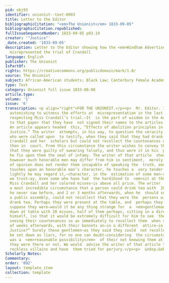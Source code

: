 ```yaml
---
pid: obj93
identifier: unionist--text-0093
title: Letter to the Editor
bibliographicCitation: "<em>The Unionist</em> 1833-09-05"
bibliographicCitation.republished: 
fullIssueSequenceNumber: 1833-09-05 p03.19
creator: '"Justice"'
_date.created: '1833-09-05'
description: Letter to the Editor showing how the <em>Windham Advertiser</em> had
  misrepresented the trial of Crandall
language: English
publisher: The Unionist
IsPartOf: 
rights: https://creativecommons.org/publicdomain/mark/1.0/
source: The Unionist
subject: African-American students; Black Law; Canterbury Female Academy
type: Text
category: Unionist full issue 1833-08-08
article.type: 
volume: '1'
issue: '6'
transcription: <p align="right">FOR THE UNIONIST.</p><p>  Mr. Editor. It is truly
  astonishing to witness the efforts at  misrepresentation in the last Advertiser
  respecting Miss Crandall’s trial.—It  is the part of wisdom in the many correspondents
  to that paper that they have  not signed their names to the articles communicated.
  An article appears headed  this, “Effects of abolition principles in a Court of
  Justice.” The writer  attempts, in his way, to question the veracity of persons
  who were called upon  to testify, when they said that they had drank tea with Miss
  Crandall and her  scholars but could not recollect the countenances of any who were
  then in  court. From this circumstance the writer wishes to convey the idea to his  readers
  that they were guilty of swearing falsely, and thus were it in his  power, would
  he fix upon them the seal of infamy. The writer of that article  should know, that
  however much honorable men may differ from him in sentiment,  merely a difference
  of opinion does not render them incapable of speaking the  truth, and whenever he
  touches upon an honorable man’s character, he touches a  very tender spot. However
  lightly he may regard it,—character, in the  estimation of some men—some abolitionists
  we trust—ay, even some who have had  the hardihood to  <em>sit at the same table</em>  with
  Miss Crandall and her colored misses—is above all price. The writer  thinks it is
  a most incredible circumstance that a person could drink tea with  20 misses whom
  he never saw before, and 2 or 3 months afterwards, when he  should see misses in
  a public assembly, could not recollect that they were the  persons with whom he
  drank tea. Perhaps they were present at the table, and  perhaps they were not. But
  suppose they were—would it be any thing strange for  a  <em>gentleman</em>  to sit
  down at table with 20 misses, half of them perhaps, sitting in a direct  line with
  himself, (so that it would be extremely difficult for him to see  them) and not
  seeing their countenances so as immediately to recollect them  when seen a number
  of weeks afterwards, with their bonnets on—in a different  attire—in a “court of
  Justice?” Surely these gentlemen—as they said they could  not recollect them—must
  be set down as liars, for no one can doubt—considering  the circumstances—that there
  was a  <em>reasonable possibility</em>  of their not knowing them at a glance—whether
  they were there or not. We would  advise the writer of that article to look up much
  reckless villains and have  them tried for perjury.</p><p>  &nbsp;&nbsp;&nbsp;&nbsp;&nbsp;&nbsp;&nbsp;&nbsp;&nbsp;&nbsp;&nbsp;&nbsp;&nbsp;&nbsp;&nbsp;&nbsp;&nbsp;&nbsp;&nbsp;&nbsp;&nbsp;&nbsp;&nbsp;&nbsp;&nbsp;&nbsp;&nbsp;&nbsp;&nbsp;&nbsp;&nbsp;&nbsp;&nbsp;&nbsp;&nbsp;&nbsp;&nbsp;&nbsp;&nbsp;&nbsp;&nbsp;&nbsp;&nbsp;&nbsp;&nbsp;&nbsp;&nbsp;&nbsp;&nbsp;&nbsp;&nbsp;&nbsp;&nbsp;&nbsp;&nbsp;&nbsp;&nbsp;&nbsp;&nbsp;&nbsp;&nbsp;&nbsp;&nbsp;&nbsp;&nbsp;&nbsp;&nbsp;&nbsp;&nbsp;&nbsp;&nbsp;&nbsp;&nbsp;&nbsp;&nbsp;&nbsp;&nbsp;&nbsp;&nbsp;&nbsp;&nbsp;&nbsp;&nbsp;&nbsp;&nbsp;&nbsp;&nbsp;&nbsp;&nbsp;&nbsp;&nbsp;&nbsp;&nbsp;&nbsp;&nbsp;&nbsp;&nbsp;&nbsp;&nbsp;&nbsp;&nbsp;&nbsp;&nbsp;&nbsp;&nbsp;&nbsp;&nbsp;  JUSTICE.</p>
Scholarly Notes: 
Commentary: 
order: '092'
layout: template_item
collection: template
---
```


